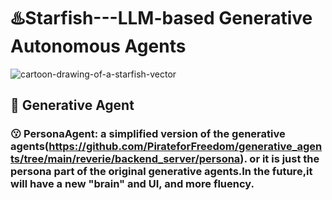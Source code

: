 # ♨️Starfish---LLM-based Generative Autonomous Agents
![cartoon-drawing-of-a-starfish-vector](https://github.com/PirateforFreedom/Starfish/assets/43088573/7857ffe2-a908-414d-ac3c-31a0c672154c)


## 🌭 Generative Agent
### 😗 PersonaAgent: a simplified version of the generative agents(https://github.com/PirateforFreedom/generative_agents/tree/main/reverie/backend_server/persona). or it is just the persona part of the original generative agents.In the future,it will have a new "brain" and UI, and more fluency.
